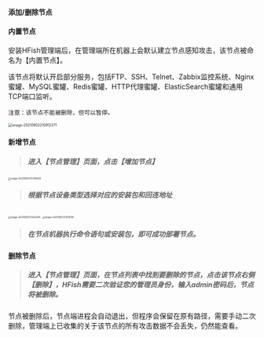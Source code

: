 #### 添加/删除节点

#### 内置节点

安装HFish管理端后，在管理端所在机器上会默认建立节点感知攻击，该节点被命名为【内置节点】。

该节点将默认开启部分服务，包括FTP、SSH、Telnet、Zabbix监控系统、Nginx蜜罐、MySQL蜜罐、Redis蜜罐、HTTP代理蜜罐、ElasticSearch蜜罐和通用TCP端口监听。

`注意：该节点不能被删除，但可以暂停。`

<img src="https://hfish.net/images/image-20210902210912371.png" alt="image-20210902210912371" style="zoom:50%;" />


#### 新增节点

> ##### 进入【节点管理】页面，点击【增加节点】

<img src="https://hfish.net/images/image-20210902172749029.png" alt="image-20210902172749029" style="zoom:33%;" />

> ##### 根据节点设备类型选择对应的安装包和回连地址

<img src="https://hfish.net/images/image-20210902172832815.png" alt="image-20210902172832815" style="zoom:33%;" />

<img src="https://hfish.net/images/image-20210902172916191.png" alt="image-20210902172916191" style="zoom:33%;" />

> ##### 在节点机器执行命令语句或安装包，即可成功部署节点。



#### 删除节点

> ##### 进入【节点管理】页面，在节点列表中找到要删除的节点，点击该节点右侧【删除】，HFish需要二次验证您的管理员身份，输入admin密码后，节点将被删除。

节点被删除后，节点端进程会自动退出，但程序会保留在原有路径，需要手动二次删除，管理端上已收集的关于该节点的所有攻击数据不会丢失，仍然能查看。
